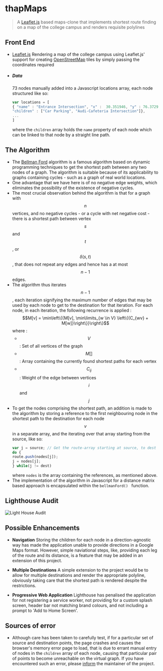 # thapMaps

> A [Leaflet.js](http://leafletjs.com) based maps-clone that implements shortest route finding on a map of the college campus and renders requisite polylines

## Front End
* [Leaflet.js](http://leafletjs.com)
  Rendering a map of the college campus using Leaflet.js' support for creating [OpenStreetMap](http://openstreetmap.org) tiles by simply passing the coordinates required
* ##### Data
  73 nodes manually added into a Javascript locations array, each node structured like so:
    ``` javascript
    var locations = [
    { "name" : "Entrance Intersection", "x" :  30.351946, "y" : 76.372913,
    "children" : ["Car Parking", "Audi-Cafeteria Intersection"]},
    ...
    ]
    ```
    where the ``` children ``` array holds the ``` name ``` property of each node which can be linked to that node by a straight line path.

## The Algorithm
* The [Bellman Ford](https://en.wikipedia.org/wiki/Bellman%E2%80%93Ford_algorithm) algorithm is a famous algorithm based on dynamic programming techniques to get the shortest path between any two nodes of a graph. The algorithm is suitable because of its applicability to graphs containing cycles - such as a graph of real world locations.
* One advantage that we have here is of no negative edge weights, which eliminates the possibility of the existence of negative cycles.
* The most crucial observation behind the algorithm is that for a graph with $$n$$ vertices, and no negative cycles - or a cycle with net negative cost - there is a shortest path between vertex $$s$$ and $$t$$, or $$\delta(s,t)$$, that does not repeat any edges and hence has a at most $$n-1$$ edges.
* The algorithm thus iterates $$n-1$$, each iteration signifying the maximum number of edges that may be used by each node to get to the destination for that iteration. For each node, in each iteration, the following recurrence is applied :
 $$M[v] = \min\left\{{M[v], \min\limits_{w \in V} \left\{{C_{wv} + M[w]}\right\}}\right\}$$
where :
    * $$V$$ : Set of all vertices of the graph
    * $$M[]$$ : Array containing the currently found shortest paths for each vertex
    * $$C_{ij}$$: Weight of the edge between vertices $$i$$ and $$j$$
* To get the nodes comprising the shortest path, an addition is made to the algorithm by storing a reference to the first neighbouring node in the shortest path to the destination for each node $$v$$ in a separate array, and the iterating over that array starting from the source, like so:
    ```javascript
    var j = source; // Get the route-array starting at source, to dest
  do {
    route.push(nodes[j]);
    j = nodes[j];
  } while(j != dest)
  ```
  where ``` nodes ``` is the array containing the references, as mentioned above.
* The implementation of the algorithm in Javascript for a distance matrix based approach is encapsulated within the ``` bellmanFord()  ``` function.

## Lighthouse Audit ##
 ![Light House Audit](https://i.imgur.com/Ybiib8b.png)

## Possible Enhancements
* __Navigation__
Storing the children for each node in a direction-agnostic way has made the application unable to provide directions in a Google Maps format. However, simple naviational steps, like, providing each leg of the route and its distance, is a feature that may be added in an extension of this project.

* __Multiple Destinations__
A simple extension to the project would be to allow for multiple destinations and render the appropriate polyline, obviously taking care that the shortest path is rendered despite the restrictions.

* **Progressive Web Application**
Lighthouse has penalised the application for not registering a service worker, not providing for a custom splash screen, header bar not matching brand colours, and not including a prompt to 'Add to Home Screen'.

## Sources of error
* Although care has been taken to carefully test, if for a particular set of source and destination points, the page crashes and causes the browser's memory error page to load, that is due to errant manual entry of nodes in the ``` children ``` array of each node, causing that particular pair of points to become unreachable on the virtual graph. If you have encountered such an error, please [inform](mailto:bkashyap_be16@thapar.edu) the maintainer of the project.

